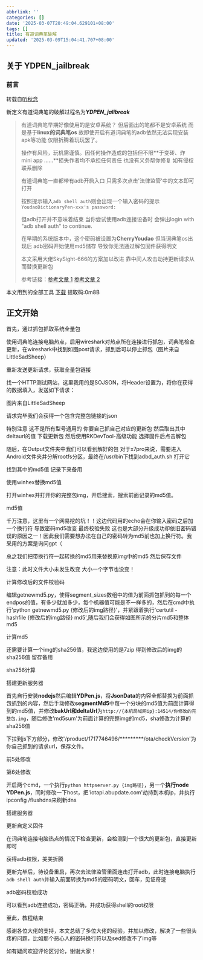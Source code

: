 ```yaml
---
abbrlink: ''
categories: []
date: '2025-03-07T20:49:04.629101+08:00'
tags: []
title: 有道词典笔破解
updated: '2025-03-09T15:04:41.707+08:00'
---
```

## 关于 YDPEN_jailbreak

### 前言

转载自[听秋念](https://m.bilibili.com/opus/1041644000127221764?plat_id=35&share_from=article&share_medium=iphone&share_plat=ios&share_source=QQ&share_tag=s_i&timestamp=1741365791&unique_k=3UbJ6rn)

新定义有道词典笔的破解过程名为***YDPEN_jalibreak***

> 有道词典笔早期好像使用的是安卓系统？ 但后面出的笔都不是安卓系统 而是基于**linux的词典笔os** 故即使开启有道词典笔的adb依然无法实现安装apk等功能 仅限折腾着玩玩罢了。
>
> 操作有风险，玩机需谨慎。因任何操作造成的包括但不限**于变砖、炸 mini app ......**损失作者均不承担任何责任 也没有义务帮你修复 如有侵权联系删除
>
> 有道词典笔一直都带有adb开启入口 只需多次点击'法律监管'中的文本即可打开
>
> 按照提示输入`adb shell auth`则会出现一个输入密码的提示`YoudaoDictionaryPen-xxx's password:`
>
> 但adb打开并不意味着结束 当你尝试使用adb连接设备时 会弹出login with "adb shell auth" to continue.
>
> 在早期的系统版本中，这个密码被设置为**CherryYoudao** 但当词典笔os出现后 adb密码开始使用md5储存 导致你无法通过解包固件获得明文
>
> 本文采用大佬SkySight-666的方案加以改进 靠中间人攻击劫持更新请求从而替换更新包
>
> 参考链接：[参考文章 1](https://github.com/orgs/PenUniverse/discussions/250)  [参考文章 2](https://github.com/orgs/PenUniverse/discussions/277)

本文用到的全部工具   [下载](https://www.123684.com/s/sE1hjv-mklwd? "文所有用到的工具")  提取码:0m8B

## 正文开始

首先，通过抓包抓取系统全量包

使用词典笔连接电脑热点，启用wireshark对热点所在连接进行抓包，词典笔检查更新，在wireshark中找到如图post请求，抓到后可以停止抓包（图片来自LittleSadSheep）

重新发送更新请求，获取全量包链接

找一个HTTP测试网站，这里我用的是SOJSON，将Header设置为，将你在获得的数据填入，发送如下请求：

图片来自LittleSadSheep

请求完毕我们会获得一个包含完整包链接的json

特别注意 这不是所有型号通用的 你要自己抓自己对应的更新包 然后取出其中deltaurl的值 下载更新包 然后使用RKDevTool-高级功能 选择固件后点击解包

随后，在Output文件夹中我们可以看到解好的包 对于x7pro来说，需要进入Android文件夹并分解rootfs分区，最终在/usr/bin下找到adbd_auth.sh 打开它

找到其中的md5值 记录下来备用

使用winhex替换md5值

打开winhex并打开你的完整包img，开启搜索，搜索前面记录的md5值。

md5值

千万注意，这里有一个网易挖的坑！！这边代码用的echo会在你输入密码之后加一个换行符 导致密码md5改变 最终校验失败 这也是大部分升级成功却依旧密码错误的原因之一！因此我们需要想办法在自己的密码转为md5前也加上换行符。我采用的方案是询问gpt（

总之我们把带换行符一起转换的md5用来替换原img中的md5 然后保存文件

注意：此时文件大小未发生改变 大小一个字节也没变！

计算修改后的文件校验码

编辑getnewmd5.py，使得segment_sizes数组中的值为前面抓包抓到的每一个endpos的值，有多少就加多少，每个机器值可能是不一样多的，然后在cmd中执行'python getnewmd5.py {修改后的img路径}'，并紧跟着执行'certutil -hashfile {修改后的img路径} md5',随后我们会获得如图所示的分片md5和整体md5

计算md5

还需要计算一个img的sha256值，我这边使用的是7zip 得到修改后的img的sha256值 留存备用

sha256计算

搭建更新服务器

首先自行安装**nodejs**然后编辑**YDPen.js**，将**JsonData**的内容全部替换为前面抓包抓到的内容，然后手动修改**segmentMd5**中每一个分块的md5值为前面计算得到的md5值，并修改**bakUrl和deltaUrl**为`http://{本机局域网ip}:14514/你修改的完整包.img`，随后修改'md5sum'为前面计算的完整img的md5，sha修改为计算的sha256值

下拉到js下方部分，修改'/product/1717746496/*********/ota/checkVersion'为你自己抓到的请求url，保存文件。

前5处修改

第6处修改

开启两个cmd，一个执行`python httpserver.py {img路径}`，另一个**执行node YDPen.js**，同时修改一下host，把'iotapi.abupdate.com'劫持到本机ip，并执行ipconfig /flushdns来刷新dns

搭建服务器

更新自定义固件

在词典笔连接电脑热点的情况下检查更新，会检测到一个很大的更新包，直接更新即可

获得adb权限，美美折腾

更新完毕后，待设备重启，再次去法律监管里面连击打开adb，此时连接电脑执行`adb shell auth`并输入前面转换为md5的密码明文，回车，见证奇迹

adb密码校验成功

可以看到adb连接成功，密码正确，并成功获得shell的root权限

至此，教程结束

感谢各位大佬的支持，本文总结了多位大佬的经验，并加以修改，解决了一些很头疼的问题，比如那个恶心人的密码换行符以及sed修改不了img等

如有疑问欢迎评论区讨论，谢谢大家！
